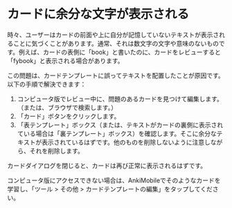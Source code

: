 # カードに余分な文字が表示される

時々、ユーザーはカードの前面や上に自分が記憶していないテキストが表示されることに気づくことがあります。通常、それは数文字の文字や意味のないものです。例えば、カードの表側に「book」と書いたのに、カードをレビューすると「fybook」と表示される場合があります。

この問題は、カードテンプレートに誤ってテキストを配置したことが原因です。以下の手順で解決できます：

1. コンピュータ版でレビュー中に、問題のあるカードを見つけて編集します。（または、ブラウザで検索します。）
2. 「カード」ボタンをクリックします。
3. 「表テンプレート」ボックス（または、テキストがカードの裏側に表示されている場合は「裏テンプレート」ボックス）を確認します。そこに余分なテキストが表示されているはずです。他のものを削除しないように注意しながら、それを削除します。

カードダイアログを閉じると、カードは再び正常に表示されるはずです。

コンピュータ版にアクセスできない場合は、AnkiMobileでそのようなカードを学習し、「ツール > その他 > カードテンプレートの編集」をタップしてください。